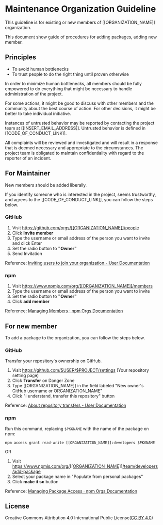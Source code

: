 # Maintenance Organization Guideline

This guideline is for existing or new members of [[ORGANIZATION_NAME]] organization.

This document show guide of procedures for adding packages, adding new member.

## Principles

- To avoid human bottlenecks
- To trust people to do the right thing until proven otherwise

In order to minimize human bottlenecks, all members should be fully empowered to do everything that might be necessary to handle administration of the project.

For some actions, it might be good to discuss with other members and the community about the best course of action.
For other decisions, it might be better to take individual initiative.

Instances of untrusted behavior may be reported by contacting the project team at [[INSERT_EMAIL_ADDRESS]]. 
Untrusted behavior is defined in [[CODE_OF_CONDUCT_LINK]].

All complaints will be reviewed and investigated and will result in a response that is deemed necessary and appropriate to the circumstances. The project team is obligated to maintain confidentiality with regard to the reporter of an incident.

## For Maintainer

New members should be added liberally.

If you identify someone who is interested in the project, seems trustworthy, and agrees to the [[CODE_OF_CONDUCT_LINK]], you can follow the steps below.

### GitHub

1. Visit <https://github.com/orgs/[[ORGANIZATION_NAME]]/people>
2. Click **Invite member**
3. Type the username or email address of the person you want to invite and click Enter
4. Set the radio button to **"Owner"**
5. Send Invitation

Reference: [Inviting users to join your organization - User Documentation](https://help.github.com/articles/inviting-users-to-join-your-organization/)

### npm

1. Visit <https://www.npmjs.com/org/[[ORGANIZATION_NAME]]/members>
2. Type the username or email address of the person you want to invite
3. Set the radio button to **"Owner"**
4. Click **add member**

Reference: [Managing Members · npm Orgs Documentation](https://www.npmjs.com/docs/orgs/managing-members.html)

## For new member

To add a package to the organization, you can follow the steps below.

### GitHub

Transfer your repository's ownership on GitHub.

1. Visit <https://github.com/$USER/$PROJECT/settings> (Your repository setting page)
2. Click **Transfer** on Danger Zone
3. Type [[ORGANIZATION_NAME]] in the field labeled "New owner's GitHub username or ORGANIZATION_NAME"
4. Click "I understand, transfer this repository" button

Reference: [About repository transfers - User Documentation](https://help.github.com/articles/about-repository-transfers/)

### npm

Run this command, replacing `$PKGNAME` with the name of the package on npm:

```shell-session
npm access grant read-write [[ORGANIZATION_NAME]]:developers $PKGNAME
```

OR

1. Visit <https://www.npmjs.com/org/[[ORGANIZATION_NAME]]/team/developers/add-package>
2. Select your package name in "Populate from personal packages"
3. Click **make it so** button

Reference: [Managing Package Access · npm Orgs Documentation](https://www.npmjs.com/docs/orgs/managing-package-access.html)

## License

Creative Commons Attribution 4.0 International Public License([CC BY 4.0](https://creativecommons.org/licenses/by/4.0/))